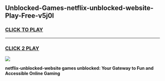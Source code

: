
## Unblocked-Games-netflix-unblocked-website-Play-Free-v5j0l
<h3>
<a href="https://premium76.site?title=netflix-unblocked-website&ref=19M">CLICK TO PLAY</a></h3>
<hr>

<h3>
<a href="https://premium76.site?title=netflix-unblocked-website&ref=19M">CLICK 2 PLAY</a>
  
</h3>

<a href="https://premium76.site?title=netflix-unblocked-website&ref=19M"><img src="https://clearcache.store/games.png"></a>


**netflix-unblocked-website games unblocked: Your Gateway to Fun and Accessible Online Gaming**
